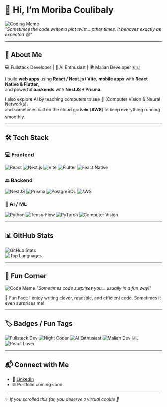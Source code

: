 # 👋 Hi, I’m Moriba Coulibaly

![Coding Meme](https://encrypted-tbn0.gstatic.com/images?q=tbn:ANd9GcSzbbyyaZbxUJRxLgMXWNG9Rekfcj5qME5gyTi9U_v_8u-6Rbrs3wG4546ZE8vy6hQYr7M&usqp=CAU)  
*"Sometimes the code writes a plot twist… other times, it behaves exactly as expected 😄"*

---

## 🚀 About Me
💻 Fullstack Developer | 🤖 AI Enthusiast | 🌍 Malian Developer 🇲🇱

I build **web apps** using **React / Next.js / Vite**, **mobile apps** with **React Native & Flutter**,  
and powerful **backends** with **NestJS + Prisma**.

I also explore AI by teaching computers to see 👀 (Computer Vision & Neural Networks),  
and sometimes call on the cloud gods ☁️ (**AWS**) to keep everything running smoothly.

---

## 🛠️ Tech Stack

### 💻 Frontend
![React](https://img.shields.io/badge/React-61DAFB?style=for-the-badge&logo=react&logoColor=white)
![Next.js](https://img.shields.io/badge/Next.js-000000?style=for-the-badge&logo=next.js&logoColor=white)
![Vite](https://img.shields.io/badge/Vite-C4FCEF?style=for-the-badge&logo=vite&logoColor=black)
![Flutter](https://img.shields.io/badge/Flutter-02569B?style=for-the-badge&logo=flutter&logoColor=white)
![React Native](https://img.shields.io/badge/React_Native-61DAFB?style=for-the-badge&logo=react&logoColor=white)

### 🔙 Backend
![NestJS](https://img.shields.io/badge/NestJS-E0234E?style=for-the-badge&logo=nestjs&logoColor=white)
![Prisma](https://img.shields.io/badge/Prisma-0C344B?style=for-the-badge&logo=prisma&logoColor=white)
![PostgreSQL](https://img.shields.io/badge/PostgreSQL-4169E1?style=for-the-badge&logo=postgresql&logoColor=white)
![AWS](https://img.shields.io/badge/AWS-FF9900?style=for-the-badge&logo=amazon-aws&logoColor=white)

### 🤖 AI / ML
![Python](https://img.shields.io/badge/Python-3776AB?style=for-the-badge&logo=python&logoColor=white)
![TensorFlow](https://img.shields.io/badge/TensorFlow-FF6F00?style=for-the-badge&logo=tensorflow&logoColor=white)
![PyTorch](https://img.shields.io/badge/PyTorch-EE4C2C?style=for-the-badge&logo=pytorch&logoColor=white)
![Computer Vision](https://img.shields.io/badge/Computer_Vision-000000?style=for-the-badge&logo=opencv&logoColor=white)

---

## 📊 GitHub Stats

![GitHub Stats](https://github-readme-stats.vercel.app/api?username=Moribacoul73l&show_icons=true&theme=radical)  
![Top Languages](https://github-readme-stats.vercel.app/api/top-langs/?username=Toduel&layout=compact&theme=tokyonight)

---

## 📝 Fun Corner

![Code Meme](https://media2.dev.to/dynamic/image/width=800%2Cheight=%2Cfit=scale-down%2Cgravity=auto%2Cformat=auto/https%3A%2F%2Fdev-to-uploads.s3.amazonaws.com%2Fuploads%2Farticles%2F741b87500f9eip1evmj2.jpg) 
*"Sometimes code surprises you… usually in a fun way!"*

📌 Fun Fact: I enjoy writing clever, readable, and efficient code. Sometimes it even surprises me!

---

## 🏷️ Badges / Fun Tags

![Fullstack Dev](https://img.shields.io/badge/Fullstack-Developer-brightgreen?style=for-the-badge)
![Night Coder](https://img.shields.io/badge/Night-Coder-purple?style=for-the-badge)
![AI Enthusiast](https://img.shields.io/badge/AI-Enthusiast-orange?style=for-the-badge)
![Malian Dev 🇲🇱](https://img.shields.io/badge/Malian-Developer-red?style=for-the-badge)
![React Lover](https://img.shields.io/badge/React-Lover-blue?style=for-the-badge)

---

## 📬 Connect with Me
- 💼 [LinkedIn](https://www.linkedin.com/in/moriba-coulibaly-3785b8322/)
- 🌐 Portfolio coming soon

---

✨ *If you scrolled this far, you deserve a virtual cookie 🍪*
